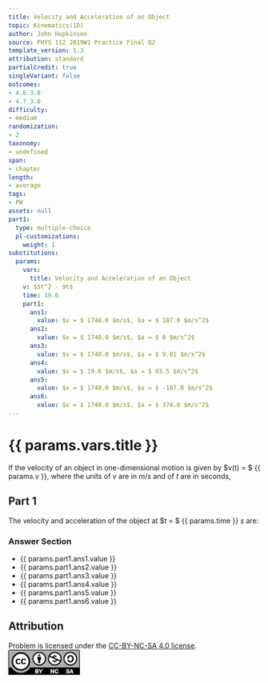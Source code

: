 ```yaml
---
title: Velocity and Acceleration of an Object
topic: Kinematics(1D)
author: John Hopkinson
source: PHYS 112 2019W1 Practice Final Q2
template_version: 1.3
attribution: standard
partialCredit: true
singleVariant: false
outcomes:
- 4.6.3.0
- 4.7.3.0
difficulty:
- medium
randomization:
- 2
taxonomy:
- undefined
span:
- chapter
length:
- average
tags:
- PW
assets: null
part1:
  type: multiple-choice
  pl-customizations:
    weight: 1
substitutions:
  params:
    vars:
      title: Velocity and Acceleration of an Object
    v: $5t^2 - 9t$
    time: 19.6
    part1:
      ans1:
        value: $v = $ 1740.0 $m/s$, $a = $ 187.0 $m/s^2$
      ans2:
        value: $v = $ 1740.0 $m/s$, $a = $ 0 $m/s^2$
      ans3:
        value: $v = $ 1740.0 $m/s$, $a = $ 9.81 $m/s^2$
      ans4:
        value: $v = $ 19.6 $m/s$, $a = $ 93.5 $m/s^2$
      ans5:
        value: $v = $ 1740.0 $m/s$, $a = $ -187.0 $m/s^2$
      ans6:
        value: $v = $ 1740.0 $m/s$, $a = $ 374.0 $m/s^2$
---
```

# {{ params.vars.title }}
If the velocity of an object in one-dimensional motion is given by $v(t) = $ {{ params.v }}, where the units of $v$ are in $m/s$ and of $t$ are in seconds,

## Part 1

The velocity and acceleration of the object at $t = $ {{ params.time }} $s$ are:

### Answer Section

- {{ params.part1.ans1.value }}
- {{ params.part1.ans2.value }}
- {{ params.part1.ans3.value }}
- {{ params.part1.ans4.value }}
- {{ params.part1.ans5.value }}
- {{ params.part1.ans6.value }}

## Attribution

Problem is licensed under the [CC-BY-NC-SA 4.0 license](https://creativecommons.org/licenses/by-nc-sa/4.0/).<br> ![The Creative Commons 4.0 license requiring attribution-BY, non-commercial-NC, and share-alike-SA license.](https://raw.githubusercontent.com/firasm/bits/master/by-nc-sa.png)